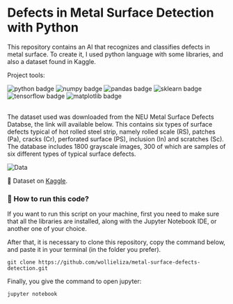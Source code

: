 # Defects in Metal Surface Detection with Python

This repository contains an AI that recognizes and classifies defects in metal surface. To create it, I used python language with some libraries, and also a dataset found in Kaggle.

Project tools:
 <div align="left" id="badges"> 
  <img id="python" src="https://img.shields.io/badge/python-v3.10.0-lightgrey" alt="python badge"/>
  <img id="numpy" src="https://img.shields.io/badge/numpy-v1.21.2-lightgrey" alt="numpy badge"/>
  <img id="pandas" src="https://img.shields.io/badge/pandas-v1.4.1-lightgrey" alt="pandas badge"/>
  <img id="sklearn" src="https://img.shields.io/badge/scikitlearn-v1.0.1-lightgrey" alt="sklearn badge"/>
  <img id="tensorflow" src="https://img.shields.io/badge/tensorflow-v2.8.0-lightgrey" alt="tensorflow badge"/>
  <img id="matplotlib" src="https://img.shields.io/badge/matplotlib-v3.5.1-lightgrey" alt="matplotlib badge"/>
</div>
&nbsp;

The dataset used was downloaded from the NEU Metal Surface Defects Databse, the link will available below. This contains six types of surface defects typical of hot rolled steel strip, namely rolled scale (RS), patches (Pa), cracks (Cr), perforated surface (PS), inclusion (In) and scratches (Sc). The database includes 1800 grayscale images, 300 of which are samples of six different types of typical surface defects.

![Data](https://user-images.githubusercontent.com/57842220/160866734-688bd816-3772-47ad-a470-a61834f18296.png)

🔢 Dataset on [Kaggle](https://www.kaggle.com/datasets/fantacher/neu-metal-surface-defects-data/metadata).

### 🏃  How to run this code?

If you want to run this script on your machine, first you need to make sure that all the libraries are installed, along with the Jupyter Notebook IDE, or another one of your choice.

After that, it is necessary to clone this repository, copy the command below, and paste it in your terminal (in the folder you prefer).
````
git clone https://github.com/wollieliza/metal-surface-defects-detection.git
````
Finally, you give the command to open jupyter:
````
jupyter notebook 
````
